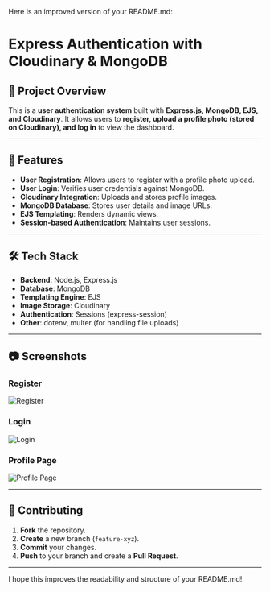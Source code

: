 Here is an improved version of your README.md:

# Express Authentication with Cloudinary & MongoDB

## 📌 Project Overview
This is a **user authentication system** built with **Express.js, MongoDB, EJS, and Cloudinary**. It allows users to **register, upload a profile photo (stored on Cloudinary), and log in** to view the dashboard.

---

## 🚀 Features
- **User Registration**: Allows users to register with a profile photo upload.
- **User Login**: Verifies user credentials against MongoDB.
- **Cloudinary Integration**: Uploads and stores profile images.
- **MongoDB Database**: Stores user details and image URLs.
- **EJS Templating**: Renders dynamic views.
- **Session-based Authentication**: Maintains user sessions.

---

## 🛠️ Tech Stack
- **Backend**: Node.js, Express.js
- **Database**: MongoDB
- **Templating Engine**: EJS
- **Image Storage**: Cloudinary
- **Authentication**: Sessions (express-session)
- **Other**: dotenv, multer (for handling file uploads)

---

## 📷 Screenshots

### Register
![Register](https://github.com/user-attachments/assets/0a228220-86a9-41ee-b57c-bbd148dc4360)

### Login 
![Login](https://github.com/user-attachments/assets/ccb56d17-8593-4a85-a3cc-6d7487889514)

### Profile Page
![Profile Page](https://github.com/user-attachments/assets/9c6b527a-a4d9-4918-95f7-a2953a9a81c9)

---

## 🙌 Contributing
1. **Fork** the repository.
2. **Create** a new branch (`feature-xyz`).
3. **Commit** your changes.
4. **Push** to your branch and create a **Pull Request**.

---

I hope this improves the readability and structure of your README.md!
